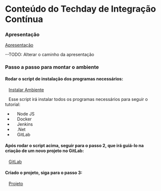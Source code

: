 # Conteúdo do Techday de Integração Contínua

### Apresentação

[Apresentação](./000-Apresentação/README.md) 

--TODO: Alterar o caminho da apresentação




### Passo a passo para montar o ambiente


#### Rodar o script de instalação dos programas necessários:

&nbsp;&nbsp;&nbsp;[Instalar Ambiente](./001-InstalarAmbiente.sh)

&nbsp;&nbsp;&nbsp;Esse script irá instalar todos os programas necessários para seguir o tutorial:

* &nbsp;&nbsp;&nbsp; Node JS
* &nbsp;&nbsp;&nbsp; Docker
* &nbsp;&nbsp;&nbsp; Jenkins
* &nbsp;&nbsp;&nbsp; .Net
* &nbsp;&nbsp;&nbsp; GitLab


#### Após rodar o script acima, seguir para o passo 2, que irá guiá-lo na criação de um novo projeto no GitLab:

&nbsp;&nbsp;&nbsp;[GitLab](./002-GitLab_pt1/README.md)


#### Criado o projeto, siga para o passo 3:

&nbsp;&nbsp;&nbsp;[Projeto](./003-Projeto/README.md)
